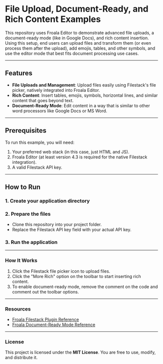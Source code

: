 # File Upload, Document-Ready, and Rich Content Examples

This repository uses Froala Editor to demonstrate advanced file uploads, a document-ready mode (like in Google Docs), and rich content insertion. Using this setup, end users can upload files and transform them (or even process them after the upload), add emojis, tables, and other symbols, and use the editor mode that best fits document processing use cases. 

---

## Features

- **File Uploads and Management**: Upload files easily using Filestack's file picker, natively integrated into Froala Editor.
- **Rich Content**: Insert tables, emojis, symbols, horizontal lines, and similar content that goes beyond text.
- **Document-Ready Mode**: Edit content in a way that is similar to other word processors like Google Docs or MS Word. 

---

## Prerequisites

To run this example, you will need:

1. Your preferred web stack (in this case, just HTML and JS).
2. Froala Editor (at least version 4.3 is required for the native Filestack integration).
3. A valid Filestack API key.

---

## How to Run

### 1. Create your application directory

 
### 2. Prepare the files

- Clone this repository into your project folder.
- Replace the Filestack API key field with your actual API key.

### 3. Run the application

---

### How It Works

1. Click the Filestack file picker icon to upload files.
2. Click the "More Rich" option on the toolbar to start inserting rich content.
3. To enable document-ready mode, remove the comment on the code and comment out the toolbar options.


---

### Resources

- [Froala Filestack Plugin Reference](https://froala.com/wysiwyg-editor/docs/plugins/filestack-plugin/)
- [Froala Document-Ready Mode Reference](https://froala.com/wysiwyg-editor/examples/document-ready/)

---

### License

This project is licensed under the **MIT License**. You are free to use, modify, and distribute it.
